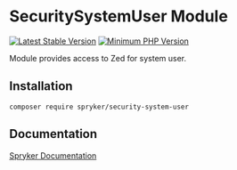 # SecuritySystemUser Module
[![Latest Stable Version](https://poser.pugx.org/spryker/security-system-user/v/stable.svg)](https://packagist.org/packages/spryker/security-system-user)
[![Minimum PHP Version](https://img.shields.io/badge/php-%3E%3D%207.4-8892BF.svg)](https://php.net/)

Module provides access to Zed for system user.

## Installation

```
composer require spryker/security-system-user
```

## Documentation

[Spryker Documentation](https://academy.spryker.com/developing_with_spryker/module_guide/modules.html)
